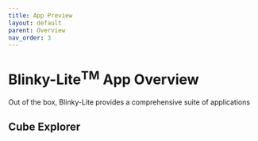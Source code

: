 ```yaml
---
title: App Preview
layout: default
parent: Overview
nav_order: 3
---
```

# Blinky-Lite<sup>TM</sup> App Overview
Out of the box, Blinky-Lite provides a comprehensive suite of applications

## Cube Explorer
